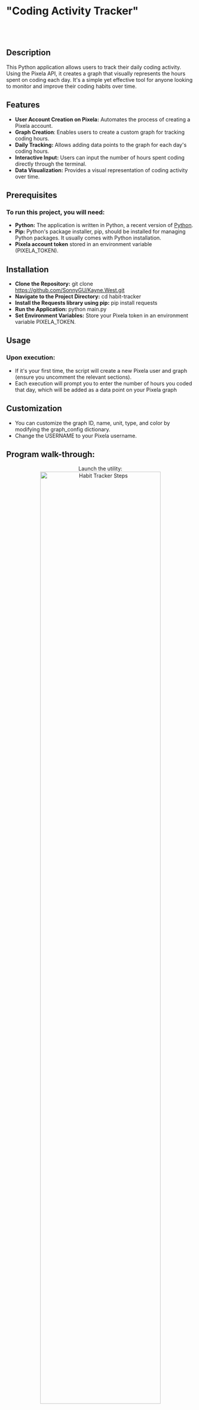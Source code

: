 <h1>"Coding Activity Tracker"</h1>
<br />
</br>

<h2>Description</h2>
This Python application allows users to track their daily coding activity. Using the Pixela API, it creates a graph that visually represents the hours spent on coding each day. 
It's a simple yet effective tool for anyone looking to monitor and improve their coding habits over time.
<br />


<h2>Features</h2>

- **User Account Creation on Pixela:** Automates the process of creating a Pixela account.
- **Graph Creation**: Enables users to create a custom graph for tracking coding hours.
- **Daily Tracking:** Allows adding data points to the graph for each day's coding hours.
- **Interactive Input:** Users can input the number of hours spent coding directly through the terminal.
- **Data Visualization:** Provides a visual representation of coding activity over time.

<h2>Prerequisites </h2>
<h3>To run this project, you will need:</h3>

+ **Python:** The application is written in Python, a recent version of [Python](https://www.python.org/downloads/).
+ **Pip:** Python's package installer, pip, should be installed for managing Python packages. It usually comes with Python installation.
+ **Pixela account token** stored in an environment variable (PIXELA_TOKEN).

<h2>Installation</h2>

- **Clone the Repository:** git clone https://github.com/SonnyGU/Kayne.West.git
-  **Navigate to the Project Directory:** cd habit-tracker
- **Install the Requests library using pip:** pip install requests
- **Run the Application:** python main.py
- **Set Environment Variables:** Store your Pixela token in an environment variable PIXELA_TOKEN.
<h2>Usage</h2>

<h3>Upon execution:</h3>

- If it's your first time, the script will create a new Pixela user and graph (ensure you uncomment the relevant sections).
- Each execution will prompt you to enter the number of hours you coded that day, which will be added as a data point on your Pixela graph

<h2>Customization</h2>

- You can customize the graph ID, name, unit, type, and color by modifying the graph_config dictionary.
- Change the USERNAME to your Pixela username.

<h2>Program walk-through:</h2>

<p align="center">
Launch the utility: <br/>
<img src="https://i.imgur.com/cdssZW7.png" height="80%" width="80%" alt="Habit Tracker Steps"/>
<br />
<br />
You Will Be Prompted to Enter the Time spent on habit (7 hours in this case for me):  <br/>
<img src="https://i.imgur.com/seXSKN3.png" height="50%" width="50%" alt="Habit Tracker Steps"/>
<br />
<br />
The output will be on your graph: <br/>
<img src="https://i.imgur.com/f9g41x1.png" height="80%" width="80%" alt="Habit Tracker Steps"/>
<br />
<br />




<!--
 ```diff
- text in red
+ text in green
! text in orange
# text in gray
@@ text in purple (and bold)@@
```
--!>
